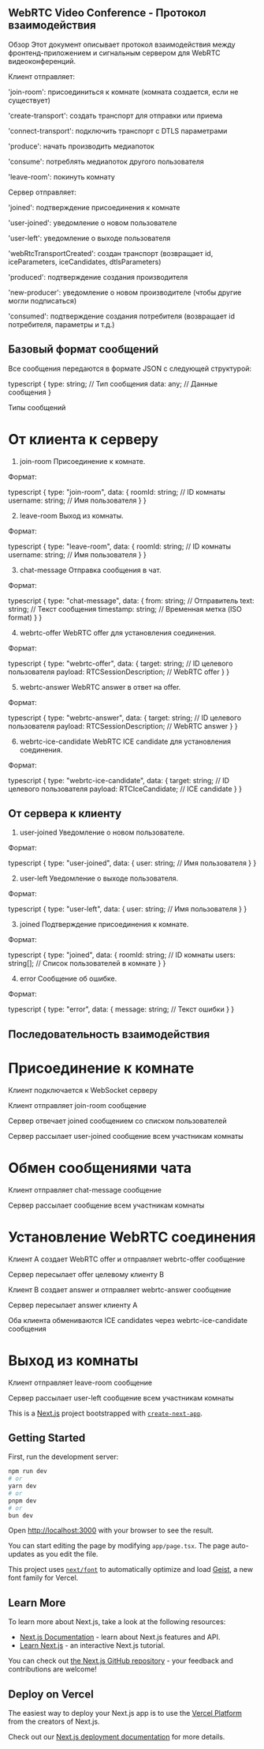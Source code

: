 ## WebRTC Video Conference - Протокол взаимодействия
Обзор
Этот документ описывает протокол взаимодействия между фронтенд-приложением и сигнальным сервером для WebRTC видеоконференций.


Клиент отправляет:

'join-room': присоединиться к комнате (комната создается, если не существует)

'create-transport': создать транспорт для отправки или приема

'connect-transport': подключить транспорт с DTLS параметрами

'produce': начать производить медиапоток

'consume': потреблять медиапоток другого пользователя

'leave-room': покинуть комнату

Сервер отправляет:

'joined': подтверждение присоединения к комнате

'user-joined': уведомление о новом пользователе

'user-left': уведомление о выходе пользователя

'webRtcTransportCreated': создан транспорт (возвращает id, iceParameters, iceCandidates, dtlsParameters)

'produced': подтверждение создания производителя

'new-producer': уведомление о новом производителе (чтобы другие могли подписаться)

'consumed': подтверждение создания потребителя (возвращает id потребителя, параметры и т.д.)


## Базовый формат сообщений

Все сообщения передаются в формате JSON с следующей структурой:

typescript
{
  type: string;    // Тип сообщения
  data: any;       // Данные сообщения
}

Типы сообщений

# От клиента к серверу

1. join-room
Присоединение к комнате.

Формат:

typescript
{
  type: "join-room",
  data: {
    roomId: string;    // ID комнаты
    username: string;  // Имя пользователя
  }
}

2. leave-room
Выход из комнаты.

Формат:

typescript
{
  type: "leave-room",
  data: {
    roomId: string;    // ID комнаты
    username: string;  // Имя пользователя
  }
}

3. chat-message
Отправка сообщения в чат.

Формат:

typescript
{
  type: "chat-message",
  data: {
    from: string;      // Отправитель
    text: string;      // Текст сообщения
    timestamp: string; // Временная метка (ISO format)
  }
}

4. webrtc-offer
WebRTC offer для установления соединения.

Формат:

typescript
{
  type: "webrtc-offer",
  data: {
    target: string;                 // ID целевого пользователя
    payload: RTCSessionDescription; // WebRTC offer
  }
}

5. webrtc-answer
WebRTC answer в ответ на offer.

Формат:

typescript
{
  type: "webrtc-answer",
  data: {
    target: string;                 // ID целевого пользователя
    payload: RTCSessionDescription; // WebRTC answer
  }
}

6. webrtc-ice-candidate
WebRTC ICE candidate для установления соединения.

Формат:

typescript
{
  type: "webrtc-ice-candidate",
  data: {
    target: string;            // ID целевого пользователя
    payload: RTCIceCandidate;  // ICE candidate
  }
}

## От сервера к клиенту

1. user-joined
Уведомление о новом пользователе.

Формат:

typescript
{
  type: "user-joined",
  data: {
    user: string;  // Имя пользователя
  }
}

2. user-left
Уведомление о выходе пользователя.

Формат:

typescript
{
  type: "user-left",
  data: {
    user: string;  // Имя пользователя
  }
}

3. joined
Подтверждение присоединения к комнате.

Формат:

typescript
{
  type: "joined",
  data: {
    roomId: string;    // ID комнаты
    users: string[];   // Список пользователей в комнате
  }
}

4. error
Сообщение об ошибке.

Формат:

typescript
{
  type: "error",
  data: {
    message: string;  // Текст ошибки
  }
}

## Последовательность взаимодействия

# Присоединение к комнате
Клиент подключается к WebSocket серверу

Клиент отправляет join-room сообщение

Сервер отвечает joined сообщением со списком пользователей

Сервер рассылает user-joined сообщение всем участникам комнаты

# Обмен сообщениями чата
Клиент отправляет chat-message сообщение

Сервер рассылает сообщение всем участникам комнаты

# Установление WebRTC соединения
Клиент A создает WebRTC offer и отправляет webrtc-offer сообщение

Сервер пересылает offer целевому клиенту B

Клиент B создает answer и отправляет webrtc-answer сообщение

Сервер пересылает answer клиенту A

Оба клиента обмениваются ICE candidates через webrtc-ice-candidate сообщения

# Выход из комнаты
Клиент отправляет leave-room сообщение

Сервер рассылает user-left сообщение всем участникам комнаты


This is a [Next.js](https://nextjs.org) project bootstrapped with [`create-next-app`](https://nextjs.org/docs/app/api-reference/cli/create-next-app).

## Getting Started

First, run the development server:

```bash
npm run dev
# or
yarn dev
# or
pnpm dev
# or
bun dev
```

Open [http://localhost:3000](http://localhost:3000) with your browser to see the result.

You can start editing the page by modifying `app/page.tsx`. The page auto-updates as you edit the file.

This project uses [`next/font`](https://nextjs.org/docs/app/building-your-application/optimizing/fonts) to automatically optimize and load [Geist](https://vercel.com/font), a new font family for Vercel.

## Learn More

To learn more about Next.js, take a look at the following resources:

- [Next.js Documentation](https://nextjs.org/docs) - learn about Next.js features and API.
- [Learn Next.js](https://nextjs.org/learn) - an interactive Next.js tutorial.

You can check out [the Next.js GitHub repository](https://github.com/vercel/next.js) - your feedback and contributions are welcome!

## Deploy on Vercel

The easiest way to deploy your Next.js app is to use the [Vercel Platform](https://vercel.com/new?utm_medium=default-template&filter=next.js&utm_source=create-next-app&utm_campaign=create-next-app-readme) from the creators of Next.js.

Check out our [Next.js deployment documentation](https://nextjs.org/docs/app/building-your-application/deploying) for more details.
